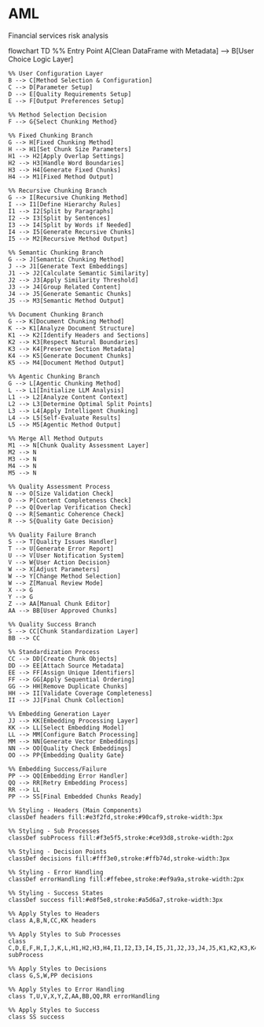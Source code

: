# AML
Financial services risk analysis 




flowchart TD
    %% Entry Point
    A[Clean DataFrame with Metadata] --> B[User Choice Logic Layer]
    
    %% User Configuration Layer
    B --> C[Method Selection & Configuration]
    C --> D[Parameter Setup]
    D --> E[Quality Requirements Setup]
    E --> F[Output Preferences Setup]
    
    %% Method Selection Decision
    F --> G{Select Chunking Method}
    
    %% Fixed Chunking Branch
    G --> H[Fixed Chunking Method]
    H --> H1[Set Chunk Size Parameters]
    H1 --> H2[Apply Overlap Settings]
    H2 --> H3[Handle Word Boundaries]
    H3 --> H4[Generate Fixed Chunks]
    H4 --> M1[Fixed Method Output]
    
    %% Recursive Chunking Branch
    G --> I[Recursive Chunking Method]
    I --> I1[Define Hierarchy Rules]
    I1 --> I2[Split by Paragraphs]
    I2 --> I3[Split by Sentences]
    I3 --> I4[Split by Words if Needed]
    I4 --> I5[Generate Recursive Chunks]
    I5 --> M2[Recursive Method Output]
    
    %% Semantic Chunking Branch
    G --> J[Semantic Chunking Method]
    J --> J1[Generate Text Embeddings]
    J1 --> J2[Calculate Semantic Similarity]
    J2 --> J3[Apply Similarity Threshold]
    J3 --> J4[Group Related Content]
    J4 --> J5[Generate Semantic Chunks]
    J5 --> M3[Semantic Method Output]
    
    %% Document Chunking Branch
    G --> K[Document Chunking Method]
    K --> K1[Analyze Document Structure]
    K1 --> K2[Identify Headers and Sections]
    K2 --> K3[Respect Natural Boundaries]
    K3 --> K4[Preserve Section Metadata]
    K4 --> K5[Generate Document Chunks]
    K5 --> M4[Document Method Output]
    
    %% Agentic Chunking Branch
    G --> L[Agentic Chunking Method]
    L --> L1[Initialize LLM Analysis]
    L1 --> L2[Analyze Content Context]
    L2 --> L3[Determine Optimal Split Points]
    L3 --> L4[Apply Intelligent Chunking]
    L4 --> L5[Self-Evaluate Results]
    L5 --> M5[Agentic Method Output]
    
    %% Merge All Method Outputs
    M1 --> N[Chunk Quality Assessment Layer]
    M2 --> N
    M3 --> N
    M4 --> N
    M5 --> N
    
    %% Quality Assessment Process
    N --> O[Size Validation Check]
    O --> P[Content Completeness Check]
    P --> Q[Overlap Verification Check]
    Q --> R[Semantic Coherence Check]
    R --> S{Quality Gate Decision}
    
    %% Quality Failure Branch
    S --> T[Quality Issues Handler]
    T --> U[Generate Error Report]
    U --> V[User Notification System]
    V --> W{User Action Decision}
    W --> X[Adjust Parameters]
    W --> Y[Change Method Selection]
    W --> Z[Manual Review Mode]
    X --> G
    Y --> G
    Z --> AA[Manual Chunk Editor]
    AA --> BB[User Approved Chunks]
    
    %% Quality Success Branch
    S --> CC[Chunk Standardization Layer]
    BB --> CC
    
    %% Standardization Process
    CC --> DD[Create Chunk Objects]
    DD --> EE[Attach Source Metadata]
    EE --> FF[Assign Unique Identifiers]
    FF --> GG[Apply Sequential Ordering]
    GG --> HH[Remove Duplicate Chunks]
    HH --> II[Validate Coverage Completeness]
    II --> JJ[Final Chunk Collection]
    
    %% Embedding Generation Layer
    JJ --> KK[Embedding Processing Layer]
    KK --> LL[Select Embedding Model]
    LL --> MM[Configure Batch Processing]
    MM --> NN[Generate Vector Embeddings]
    NN --> OO[Quality Check Embeddings]
    OO --> PP{Embedding Quality Gate}
    
    %% Embedding Success/Failure
    PP --> QQ[Embedding Error Handler]
    QQ --> RR[Retry Embedding Process]
    RR --> LL
    PP --> SS[Final Embedded Chunks Ready]
    
    %% Styling - Headers (Main Components)
    classDef headers fill:#e3f2fd,stroke:#90caf9,stroke-width:3px
    
    %% Styling - Sub Processes
    classDef subProcess fill:#f3e5f5,stroke:#ce93d8,stroke-width:2px
    
    %% Styling - Decision Points
    classDef decisions fill:#fff3e0,stroke:#ffb74d,stroke-width:3px
    
    %% Styling - Error Handling
    classDef errorHandling fill:#ffebee,stroke:#ef9a9a,stroke-width:2px
    
    %% Styling - Success States
    classDef success fill:#e8f5e8,stroke:#a5d6a7,stroke-width:3px
    
    %% Apply Styles to Headers
    class A,B,N,CC,KK headers
    
    %% Apply Styles to Sub Processes
    class C,D,E,F,H,I,J,K,L,H1,H2,H3,H4,I1,I2,I3,I4,I5,J1,J2,J3,J4,J5,K1,K2,K3,K4,K5,L1,L2,L3,L4,L5,M1,M2,M3,M4,M5,O,P,Q,R,DD,EE,FF,GG,HH,II,JJ,LL,MM,NN,OO subProcess
    
    %% Apply Styles to Decisions
    class G,S,W,PP decisions
    
    %% Apply Styles to Error Handling
    class T,U,V,X,Y,Z,AA,BB,QQ,RR errorHandling
    
    %% Apply Styles to Success
    class SS success
